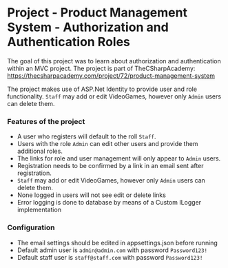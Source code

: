 ﻿# Project - Product Management System - Authorization and Authentication Roles

The goal of this project was to learn about authorization and authentication within an MVC project.
The project is part of TheCSharpAcademy: https://thecsharpacademy.com/project/72/product-management-system

The project makes use of ASP.Net Identity to provide user and role functionality.
`Staff` may add or edit VideoGames, however only `Admin` users can delete them.

### Features of the project

* A user who registers will default to the roll `Staff`.
* Users with the role `Admin` can edit other users and provide them additional roles.
* The links for role and user management will only appear to `Admin` users.
* Registration needs to be confirmed by a link in an email sent after registration.
* `Staff` may add or edit VideoGames, however only `Admin` users can delete them.
* None logged in users will not see edit or delete links
* Error logging is done to database by means of a Custom ILogger implementation

### Configuration

* The email settings should be edited in appsettings.json before running
* Default admin user is `admin@admin.com` with password `Password123!`
* Default staff user is `staff@staff.com` with password `Password123!`